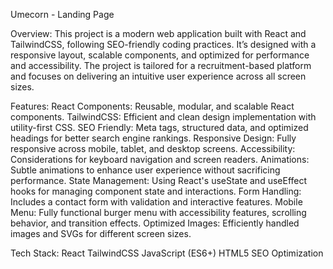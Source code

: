 Umecorn - Landing Page

Overview:
This project is a modern web application built with React and TailwindCSS, following SEO-friendly coding practices. It’s designed with a responsive layout, scalable components, and optimized for performance and accessibility. The project is tailored for a recruitment-based platform and focuses on delivering an intuitive user experience across all screen sizes.

Features:
React Components: Reusable, modular, and scalable React components.
TailwindCSS: Efficient and clean design implementation with utility-first CSS.
SEO Friendly: Meta tags, structured data, and optimized headings for better search engine rankings.
Responsive Design: Fully responsive across mobile, tablet, and desktop screens.
Accessibility: Considerations for keyboard navigation and screen readers.
Animations: Subtle animations to enhance user experience without sacrificing performance.
State Management: Using React's useState and useEffect hooks for managing component state and interactions.
Form Handling: Includes a contact form with validation and interactive features.
Mobile Menu: Fully functional burger menu with accessibility features, scrolling behavior, and transition effects.
Optimized Images: Efficiently handled images and SVGs for different screen sizes.

Tech Stack:
React
TailwindCSS
JavaScript (ES6+)
HTML5
SEO Optimization